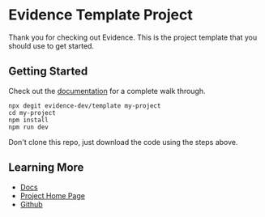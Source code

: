 # Evidence Template Project

Thank you for checking out Evidence. This is the project template that you should use to get started.

## Getting Started

Check out the [documentation](https://docs.evidence.dev) for a complete walk through.

```
npx degit evidence-dev/template my-project
cd my-project
npm install
npm run dev
```

Don't clone this repo, just download the code using the steps above.

## Learning More

- [Docs](https://docs.evidence.dev/)
- [Project Home Page](https://www.evidence.dev)
- [Github](https://github.com/evidence-dev/evidence)
